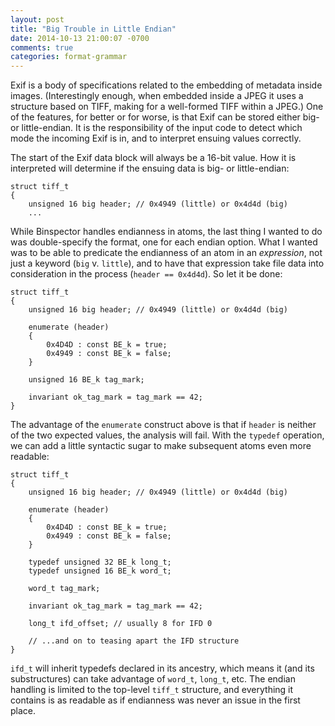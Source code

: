 ```yaml
---
layout: post
title: "Big Trouble in Little Endian"
date: 2014-10-13 21:00:07 -0700
comments: true
categories: format-grammar
---
```


Exif is a body of specifications related to the embedding of metadata inside images. (Interestingly enough, when embedded inside a JPEG it uses a structure based on TIFF, making for a well-formed TIFF within a JPEG.) One of the features, for better or for worse, is that Exif can be stored either big- or little-endian. It is the responsibility of the input code to detect which mode the incoming Exif is in, and to interpret ensuing values correctly.

<!-- more -->

The start of the Exif data block will always be a 16-bit value. How it is interpreted will determine if the ensuing data is big- or little-endian:

```
struct tiff_t
{
    unsigned 16 big header; // 0x4949 (little) or 0x4d4d (big)
    ...
```

While Binspector handles endianness in atoms, the last thing I wanted to do was double-specify the format, one for each endian option. What I wanted was to be able to predicate the endianness of an atom in an _expression_, not just a keyword (`big` v. `little`), and to have that expression take file data into consideration in the process (`header == 0x4d4d`). So let it be done:

```
struct tiff_t
{
    unsigned 16 big header; // 0x4949 (little) or 0x4d4d (big)

    enumerate (header)
    {
        0x4D4D : const BE_k = true;
        0x4949 : const BE_k = false;
    }

    unsigned 16 BE_k tag_mark;

    invariant ok_tag_mark = tag_mark == 42;
}
```

The advantage of the `enumerate` construct above is that if `header` is neither of the two expected values, the analysis will fail. With the `typedef` operation, we can add a little syntactic sugar to make subsequent atoms even more readable:

```
struct tiff_t
{
    unsigned 16 big header; // 0x4949 (little) or 0x4d4d (big)

    enumerate (header)
    {
        0x4D4D : const BE_k = true;
        0x4949 : const BE_k = false;
    }

    typedef unsigned 32 BE_k long_t;
    typedef unsigned 16 BE_k word_t;

    word_t tag_mark;

    invariant ok_tag_mark = tag_mark == 42;

    long_t ifd_offset; // usually 8 for IFD 0

    // ...and on to teasing apart the IFD structure
}
```

`ifd_t` will inherit typedefs declared in its ancestry, which means it (and its substructures) can take advantage of `word_t`, `long_t`, etc. The endian handling is limited to the top-level `tiff_t` structure, and everything it contains is as readable as if endianness was never an issue in the first place.
